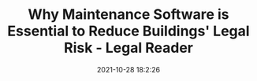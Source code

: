 ---
"title": "Why Maintenance Software is Essential to Reduce Buildings' Legal Risk - Legal Reader"
"date": "2021-10-28 18:2:26"
"feed_name": "GOOGLENEWSCONSTRUCTION"
"feed_website": "https://news.google.com/search?q=construction%2Bincident&hl=en-US&gl=US&ceid=US:en"
"feed_rss": "https://news.google.com/rss/search?q=construction%2Bincident&hl=en-US&gl=US&ceid=US:en"
"link": "https://www.legalreader.com/why-maintenance-software-is-essential-to-reduce-buildings-legal-risk/"
"source": "{'href': 'https://www.legalreader.com', 'title': 'Legal Reader'}"
"file": "_posts/2021-1-1-79a58d05625a820164d7ccc90e56962d4b45371e.md"
"accident": "0"
"drilling": "0"
"dead": "0"
"injured": "0"
"arrested": "0"
"place": "unknown place"
"where": "unknown site"
"causes": "unknown"
"place_uri": "unknown place"
---